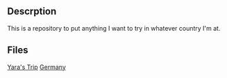 ## Descrption

This is a repository to put anything I want to try in whatever country I'm at.

## Files
[Yara's Trip](yara-trip.md)
[Germany](Germany.md)
